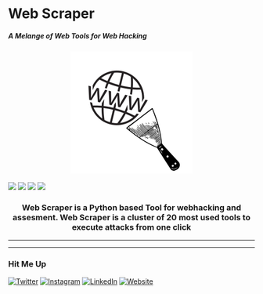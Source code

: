 # Web Scraper
##### _A Melange of Web Tools for Web Hacking_
<p align="center">
  <img  width="250" src="Images/Logo.png" />
</p>

![](https://img.shields.io/badge/Made%20with-Python-blue)
![](https://img.shields.io/badge/Python-3.7-green)
![](https://img.shields.io/badge/Version-1.0-yellowgreen)
![](https://img.shields.io/badge/Linux-FCC624?style=for-the-badge&logo=linux&logoColor=black)

<p align="center">
    <h3 align="center"> Web Scraper is a Python based Tool for webhacking and assesment. Web Scraper is a cluster of 20 most used tools to execute attacks from one click </h3>
</p>

***


***




























 







### Hit Me Up
[![Twitter ](https://img.shields.io/badge/twitter-%231DA1F2.svg?&style=for-the-badge&logo=twitter&logoColor=white)](https://twitter.com/_encryptor_)
[![Instagram](https://img.shields.io/badge/instagram-%23E4405F.svg?&style=for-the-badge&logo=instagram&logoColor=white)](https://www.instagram.com/xhackerboyy)
[![LinkedIn](https://img.shields.io/badge/LinkedIn-0077B5?style=for-the-badge&logo=linkedin&logoColor=white)](https://www.linkedin.com/in/sathyaprakashsahoo)
[![Website](https://img.shields.io/badge/Website-FF5722?style=for-the-badge&logo=blogger&logoColor=white)](https://www.cyberbuddy.co.in)
